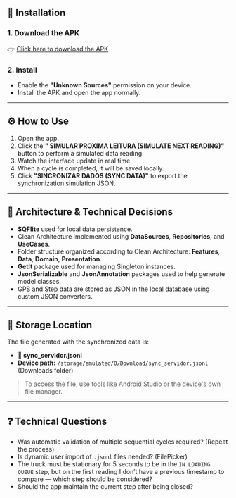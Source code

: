 ## 📲 Installation

### 1. Download the APK

👉 [Click here to download the APK](https://drive.google.com/drive/folders/1bRJv8ULnhuA4ipXgMyQsnbOYu9P0fxIq)

### 2. Install

- Enable the **"Unknown Sources"** permission on your device.
- Install the APK and open the app normally.

---

## ⚙️ How to Use

1. Open the app.
2. Click the **" SIMULAR PROXIMA LEITURA (SIMULATE NEXT READING)"** button to perform a simulated data reading.
3. Watch the interface update in real time.
4. When a cycle is completed, it will be saved locally.
5. Click **"SINCRONIZAR DADOS (SYNC DATA)"** to export the synchronization simulation JSON.

---

## 🧠 Architecture & Technical Decisions

- **SQFlite** used for local data persistence.
- Clean Architecture implemented using **DataSources**, **Repositories**, and **UseCases**.
- Folder structure organized according to Clean Architecture: **Features**, **Data**, **Domain**, **Presentation**.
- **GetIt** package used for managing Singleton instances.
- **JsonSerializable** and **JsonAnnotation** packages used to help generate model classes.
- GPS and Step data are stored as JSON in the local database using custom JSON converters.

---

## 💾 Storage Location

The file generated with the synchronized data is:

- **📁 sync_servidor.jsonl**
- **Device path:** `/storage/emulated/0/Download/sync_servidor.jsonl` (Downloads folder)

> To access the file, use tools like Android Studio or the device's own file manager.

---

## ❓ Technical Questions

- Was automatic validation of multiple sequential cycles required? (Repeat the process)
- Is dynamic user import of `.jsonl` files needed? (FilePicker)
- The truck must be stationary for 5 seconds to be in the `IN LOADING QUEUE` step, but on the first reading I don’t have a previous timestamp to compare — which step should be considered?
- Should the app maintain the current step after being closed?
